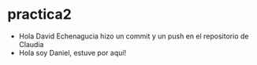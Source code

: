 # practica2

- Hola David Echenagucia hizo un commit y un push en el repositorio de Claudia
- Hola soy Daniel, estuve por aquí! 